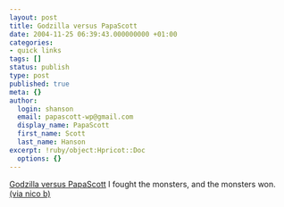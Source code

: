 ```yaml
---
layout: post
title: Godzilla versus PapaScott
date: 2004-11-25 06:39:43.000000000 +01:00
categories:
- quick links
tags: []
status: publish
type: post
published: true
meta: {}
author:
  login: shanson
  email: papascott-wp@gmail.com
  display_name: PapaScott
  first_name: Scott
  last_name: Hanson
excerpt: !ruby/object:Hpricot::Doc
  options: {}
---
```

<p><a title="Godzilla versus PapaScott" href="http://bunnyherolabs.com/dhtml/monster.php?ref=http://www.papascott.de">Godzilla versus PapaScott</a> I fought the monsters, and the monsters won. <a href="http://couchblog.de/webpropaganda/">(via nico b)</a></p>
